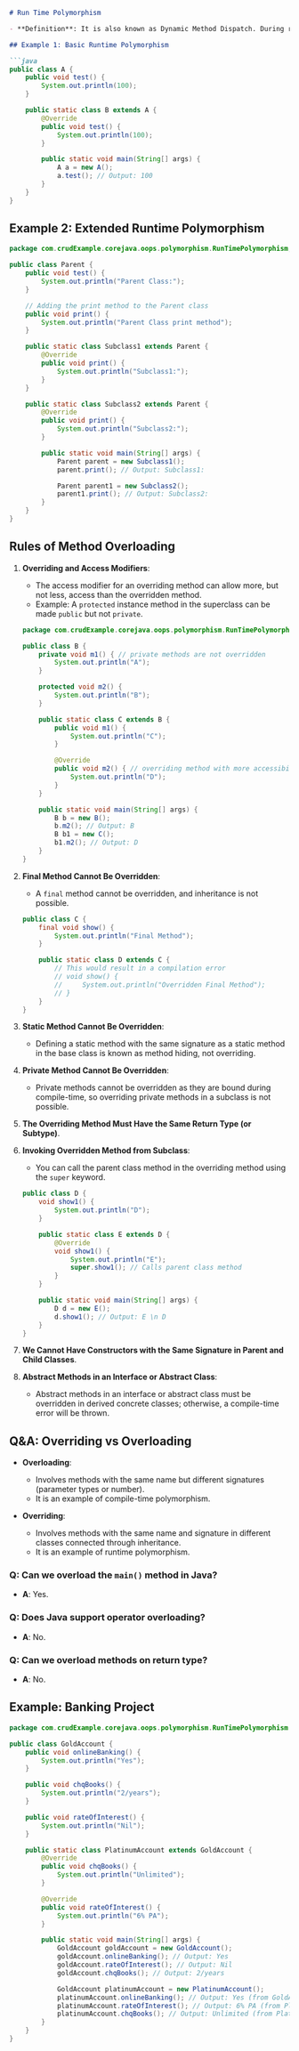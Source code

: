 
```markdown
# Run Time Polymorphism

- **Definition**: It is also known as Dynamic Method Dispatch. During runtime, if a child class object is assigned to a reference variable, the method call is resolved based on the actual object, leading to runtime polymorphism.

## Example 1: Basic Runtime Polymorphism

```java
public class A {
    public void test() {
        System.out.println(100);
    }

    public static class B extends A {
        @Override
        public void test() {
            System.out.println(100);
        }

        public static void main(String[] args) {
            A a = new A();
            a.test(); // Output: 100
        }
    }
}
```

## Example 2: Extended Runtime Polymorphism

```java
package com.crudExample.corejava.oops.polymorphism.RunTimePolymorphism;

public class Parent {
    public void test() {
        System.out.println("Parent Class:");
    }

    // Adding the print method to the Parent class
    public void print() {
        System.out.println("Parent Class print method");
    }

    public static class Subclass1 extends Parent {
        @Override
        public void print() {
            System.out.println("Subclass1:");
        }
    }

    public static class Subclass2 extends Parent {
        @Override
        public void print() {
            System.out.println("Subclass2:");
        }

        public static void main(String[] args) {
            Parent parent = new Subclass1();
            parent.print(); // Output: Subclass1:

            Parent parent1 = new Subclass2();
            parent1.print(); // Output: Subclass2:
        }
    }
}
```

## Rules of Method Overloading

1. **Overriding and Access Modifiers**:
   - The access modifier for an overriding method can allow more, but not less, access than the overridden method.
   - Example: A `protected` instance method in the superclass can be made `public` but not `private`.

   ```java
   package com.crudExample.corejava.oops.polymorphism.RunTimePolymorphism;

   public class B {
       private void m1() { // private methods are not overridden
           System.out.println("A");
       }

       protected void m2() {
           System.out.println("B");
       }

       public static class C extends B {
           public void m1() {
               System.out.println("C");
           }

           @Override
           public void m2() { // overriding method with more accessibility
               System.out.println("D");
           }
       }

       public static void main(String[] args) {
           B b = new B();
           b.m2(); // Output: B
           B b1 = new C();
           b1.m2(); // Output: D
       }
   }
   ```

2. **Final Method Cannot Be Overridden**:
   - A `final` method cannot be overridden, and inheritance is not possible.

   ```java
   public class C {
       final void show() {
           System.out.println("Final Method");
       }

       public static class D extends C {
           // This would result in a compilation error
           // void show() {
           //     System.out.println("Overridden Final Method");
           // }
       }
   }
   ```

3. **Static Method Cannot Be Overridden**:
   - Defining a static method with the same signature as a static method in the base class is known as method hiding, not overriding.

4. **Private Method Cannot Be Overridden**:
   - Private methods cannot be overridden as they are bound during compile-time, so overriding private methods in a subclass is not possible.

5. **The Overriding Method Must Have the Same Return Type (or Subtype)**.

6. **Invoking Overridden Method from Subclass**:
   - You can call the parent class method in the overriding method using the `super` keyword.

   ```java
   public class D {
       void show1() {
           System.out.println("D");
       }

       public static class E extends D {
           @Override
           void show1() {
               System.out.println("E");
               super.show1(); // Calls parent class method
           }
       }

       public static void main(String[] args) {
           D d = new E();
           d.show1(); // Output: E \n D
       }
   }
   ```

7. **We Cannot Have Constructors with the Same Signature in Parent and Child Classes**.

8. **Abstract Methods in an Interface or Abstract Class**:
   - Abstract methods in an interface or abstract class must be overridden in derived concrete classes; otherwise, a compile-time error will be thrown.

## Q&A: Overriding vs Overloading

- **Overloading**:
   - Involves methods with the same name but different signatures (parameter types or number).
   - It is an example of compile-time polymorphism.

- **Overriding**:
   - Involves methods with the same name and signature in different classes connected through inheritance.
   - It is an example of runtime polymorphism.

### Q: Can we overload the `main()` method in Java?
- **A**: Yes.

### Q: Does Java support operator overloading?
- **A**: No.

### Q: Can we overload methods on return type?
- **A**: No.

## Example: Banking Project

```java
package com.crudExample.corejava.oops.polymorphism.RunTimePolymorphism.bankingProject;

public class GoldAccount {
    public void onlineBanking() {
        System.out.println("Yes");
    }

    public void chqBooks() {
        System.out.println("2/years");
    }

    public void rateOfInterest() {
        System.out.println("Nil");
    }

    public static class PlatinumAccount extends GoldAccount {
        @Override
        public void chqBooks() {
            System.out.println("Unlimited");
        }

        @Override
        public void rateOfInterest() {
            System.out.println("6% PA");
        }

        public static void main(String[] args) {
            GoldAccount goldAccount = new GoldAccount();
            goldAccount.onlineBanking(); // Output: Yes
            goldAccount.rateOfInterest(); // Output: Nil
            goldAccount.chqBooks(); // Output: 2/years

            GoldAccount platinumAccount = new PlatinumAccount();
            platinumAccount.onlineBanking(); // Output: Yes (from GoldAccount)
            platinumAccount.rateOfInterest(); // Output: 6% PA (from PlatinumAccount)
            platinumAccount.chqBooks(); // Output: Unlimited (from PlatinumAccount)
        }
    }
}
```
```

